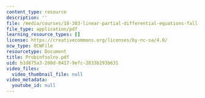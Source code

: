 ```yaml
---
content_type: resource
description: ''
file: /media/courses/18-303-linear-partial-differential-equations-fall-2006/b1d875a3280d04179efc2833b293b631_Probinfsolns.pdf
file_type: application/pdf
learning_resource_types: []
license: https://creativecommons.org/licenses/by-nc-sa/4.0/
ocw_type: OCWFile
resourcetype: Document
title: Probinfsolns.pdf
uid: b1d875a3-280d-0417-9efc-2833b293b631
video_files:
  video_thumbnail_file: null
video_metadata:
  youtube_id: null
---
```

